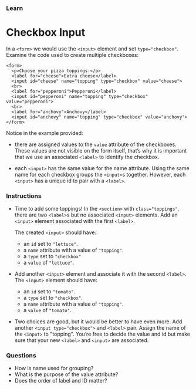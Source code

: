 ### Learn
# Checkbox Input
In a `<form>` we would use the `<input>` element and set `type="checkbox"`. Examine the code used to create multiple checkboxes:

```
<form>
  <p>Choose your pizza toppings:</p>
  <label for="cheese">Extra cheese</label>
  <input id="cheese" name="topping" type="checkbox" value="cheese">
  <br>
  <label for="pepperoni">Pepperoni</label>
  <input id="pepperoni" name="topping" type="checkbox" value="pepperoni">
  <br>
  <label for="anchovy">Anchovy</label>
  <input id="anchovy" name="topping" type="checkbox" value="anchovy">
</form>

```

Notice in the example provided:


* there are assigned values to the `value` attribute of the checkboxes. These values are not visible on the form itself, that’s why it is important that we use an associated `<label>` to identify the checkbox.

* each `<input>` has the same value for the name attribute. Using the same name for each checkbox groups the `<input>`s together. However, each `<input>` has a unique id to pair with a `<label>`.

### Instructions
* Time to add some toppings! In the `<section>` with `class="toppings"`, there are two `<label>`s but no associated `<input>` elements. Add an `<input>` element associated with the first `<label>`.
 
  The created `<input>` should have:
    * an `id` set to `"lettuce"`.
    * a `name` attribute with a value of `"topping"`.
    * a `type` set to `"checkbox"`
    * a `value` of `"lettuce"`.

* Add another `<input>` element and associate it with the second `<label>`.
  The `<input>` element should have:
    * an `id` set to `"tomato"`.
    * a `type` set to `"checkbox"`.
    * a `name` attribute with a value of `"topping"`.
    * a `value` of `"tomato"`.

* Two choices are good, but it would be better to have even more.
  Add another `<input type="checkbox">` and `<label>` pair. Assign the name of the `<input>` to "topping". You’re free to decide the value and id but make sure that your new `<label>` and `<input>` are associated.

### Questions
* How is name used for grouping?
* What is the purpose of the value attribute?
* Does the order of label and ID matter?